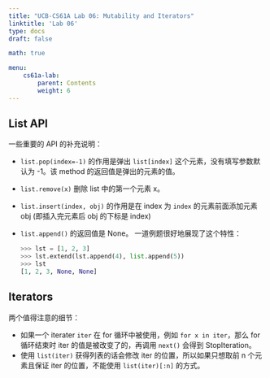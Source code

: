 ```yaml
---
title: "UCB-CS61A Lab 06: Mutability and Iterators"
linktitle: 'Lab 06'
type: docs
draft: false

math: true

menu:
    cs61a-lab:
        parent: Contents
        weight: 6
---
```


## List API

一些重要的 API 的补充说明：

* `list.pop(index=-1)` 的作用是弹出 `list[index]` 这个元素，没有填写参数默认为 -1。该 method 的返回值是弹出的元素的值。
* `list.remove(x)` 删除 list 中的第一个元素 x。
* `list.insert(index, obj)` 的作用是在 index 为 `index` 的元素前面添加元素 obj (即插入完元素后 obj 的下标是 index)
* `list.append()` 的返回值是 None。 一道例题很好地展现了这个特性：

    ```python
    >>> lst = [1, 2, 3]
    >>> lst.extend(lst.append(4), list.append(5))
    >>> lst
    [1, 2, 3, None, None]
    ```

## Iterators

两个值得注意的细节：

* 如果一个 iterater `iter` 在 for 循环中被使用，例如 `for x in iter`，那么 for 循环结束时 iter 的值是被改变了的，再调用 `next()` 会得到 StopIteration。
* 使用 `list(iter)` 获得列表的话会修改 iter 的位置，所以如果只想取前 n 个元素且保证 iter 的位置，不能使用 `list(iter)[:n]` 的方式。

